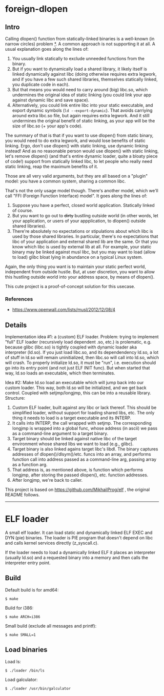 # foreign-dlopen

## Intro

Calling dlopen() function from statically-linked binaries is a well-known
(in narrow circles) problem [*](#references). A common approach is not
supporting it at all. A usual explanation goes along the lines of:

1. You usually link statically to exclude unneeded functions from the binary.
2. But if you want to dynamically load a shared library, it likely itself
is linked dynamically against libc (doing otherwise requires extra legwork,
and if you have a few such shared libraries, themselves statically linked,
you duplicate code in each).
3. But that means you would need to carry around (big) libc.so, which
undermines the original idea of static linking (you could link your app
against dynamic libc and save space).
4. Alternatively, you could link entire libc into your static executable,
and export dynamic symbols (`ld --export-dynamic`). That avoids carriying
around extra libc.so file, but again requires extra legwork. And it still
undermines the original benefit of static linking, as your app will be
the size of libc.so (+ your app's code).

The summary of that is that if you want to use dlopen() from static binary,
you would need to do extra legwork, and would lose benefits of static
linking. Ergo, don't use dlopen() with static linking, use dynamic linking
instead! And as no reasonable person would use dlopen() with static linking,
let's remove dlopen() (and that's entire dynamic loader, quite a bloaty
piece of code!) support from statically linked libc, to let people who really
need static linking, reap the maximum benefits of it.

Those are all very valid arguments, but they are all based on a "plugin"
model: you have a common system, sharing a common libc.

That's not the only usage model though. There's another model, which we'll
call "FFI (Foreign Function Interface) model". It goes along the lines of:

1. Suppose you have a perfect, closed world application. Statically linked
of course.
2. But you want to go out to ~~dirty~~ bustling outside world (in other
words, let your application, or users of your appplication, to dlopen()
outside shared libraries).
3. There're absolutely no expectations or stipulations about which libc
is used by those shared libraries. In particular, there's no expectations
that libc of your application and external shared lib are the same. Or
that you know which libc is used by external lib at all. For example,
your static binary may be linked against musl libc, but you may want
to load (allow to load) glibc bloat lying in abundance on a typical Linux
system.

Again, the only thing you want is to maintain your static perfect world,
independent from outside hustle. But, at user discretion, you want to
allow this hustling outside world into your address space, by means of
dlopen().

This cute project is a proof-of-concept solution for this usecase.

### References

* https://www.openwall.com/lists/musl/2012/12/08/4

## Details

Implementation idea #1: a (custom) ELF loader. Problem: trying to implement
"full" ELF loader (recursively load dependent .so, etc.) is prolematic, e.g.
because glibc (libc.so) is tightly coupled with dynamic loader aka interpreter
(ld.so). If you just load libc.so, and its dependendency ld.so, a lot of
stuff in ld.so will remain uninitialized, then libc.so will call into ld.so,
which will crash. To properly initialize ld.so, it must be "run", i.e.
execution should go into its entry point (and not just ELF INIT func). But
when started that way, ld.so loads an executable, which then terminates.

Idea #2: Make ld.so load an executable which will jump back into our custom
loader. This way, both ld.so will be initialized, and we get back control.
Coupled with setjmp/longjmp, this can be into a reusable library. Structure:

1. Custom ELF loader, built against any libc or lack thereof. This should be
simplified loader, without support for loading shared libs, etc. The only
thing it needs to load is a target executable and its INTERP.
2. It calls into INTERP, the call wrapped with setjmp. The corresponding
longjmp is wrapped into a global func, whose address (in ascii) we pass as
a command-line argument to a target binary.
3. Target binary should be linked against native libc of the target environment
whose shared libs we want to load (e.g., glibc).
4. Target binary is also linked agains target libc's libdl. The binary captures
addresses of dlopen()/dlsym()/etc. funcs into an array, and performs function
call into address passed as a command-line arg, passing array as a function arg.
5. That address is, as mentioned above, is function which performs longjmp,
after storing the passed dlopen(), etc. function addresses.
6. After longjmp, we're back to caller.

This project is based on https://github.com/MikhailProg/elf , the original
README follows.

---

# ELF loader

A small elf loader. It can load static and dynamically linked ELF EXEC and DYN (pie) binaries. The loader is PIE program that doesn't depend on libc and calls kernel services directly (z_syscall.c).

If the loader needs to load a dynamically linked ELF it places an interpreter (usually ld.so) and a requested binary into a memory and then calls the interpreter entry point.


## Build

Default build is for amd64:

```
$ make
``` 

Build for i386:

```
$ make ARCH=i386
```

Small build (exclude all messages and printf):

```
$ make SMALL=1
```

## Load binaries

Load ls:
```
$ ./loader /bin/ls
```

Load galculator:
```
$ ./loader /usr/bin/galculator
```


